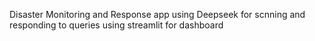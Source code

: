 Disaster Monitoring and Response app
using Deepseek for scnning and responding to queries
using streamlit for dashboard
